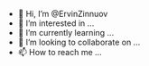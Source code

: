 - 👋 Hi, I’m @ErvinZinnuov
- 👀 I’m interested in ...
- 🌱 I’m currently learning ...
- 💞️ I’m looking to collaborate on ...
- 📫 How to reach me ...

<!---
ErvinZinnuov/ErvinZinnuov is a ✨ special ✨ repository because its `README.md` (this file) appears on your GitHub profile.
You can click the Preview link to take a look at your changes.
--->
